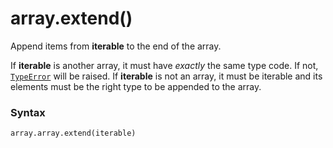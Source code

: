 # array.extend()

Append items from **iterable** to the end of the array.

If **iterable** is another array, it must have *exactly* the same type code. If not, [`TypeError`](/exceptions/TypeError.md) will be raised. If **iterable** is not an array, it must be iterable and its elements must be the right type to be appended to the array.

### Syntax

```python
array.array.extend(iterable)
```